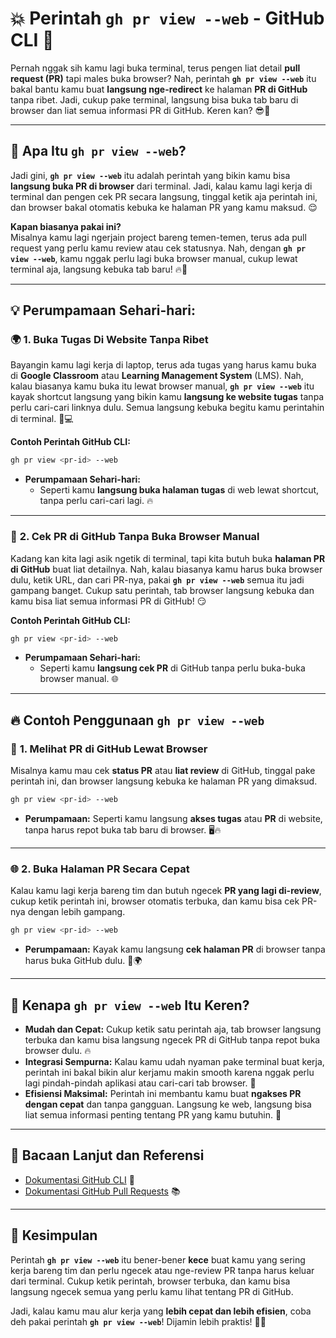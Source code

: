 # 💥 **Perintah `gh pr view --web` - GitHub CLI** 🚀

Pernah nggak sih kamu lagi buka terminal, terus pengen liat detail **pull request (PR)** tapi males buka browser? Nah, perintah **`gh pr view --web`** itu bakal bantu kamu buat **langsung nge-redirect** ke halaman **PR di GitHub** tanpa ribet. Jadi, cukup pake terminal, langsung bisa buka tab baru di browser dan liat semua informasi PR di GitHub. Keren kan? 😎🎯

---

## 🤖 **Apa Itu `gh pr view --web`?**

Jadi gini, **`gh pr view --web`** itu adalah perintah yang bikin kamu bisa **langsung buka PR di browser** dari terminal. Jadi, kalau kamu lagi kerja di terminal dan pengen cek PR secara langsung, tinggal ketik aja perintah ini, dan browser bakal otomatis kebuka ke halaman PR yang kamu maksud. 😌

**Kapan biasanya pakai ini?**  
Misalnya kamu lagi ngerjain project bareng temen-temen, terus ada pull request yang perlu kamu review atau cek statusnya. Nah, dengan **`gh pr view --web`**, kamu nggak perlu lagi buka browser manual, cukup lewat terminal aja, langsung kebuka tab baru! 🔥🚀

---

## 💡 **Perumpamaan Sehari-hari:**

### 🌍 **1. Buka Tugas Di Website Tanpa Ribet**

Bayangin kamu lagi kerja di laptop, terus ada tugas yang harus kamu buka di **Google Classroom** atau **Learning Management System** (LMS). Nah, kalau biasanya kamu buka itu lewat browser manual, **`gh pr view --web`** itu kayak shortcut langsung yang bikin kamu **langsung ke website tugas** tanpa perlu cari-cari linknya dulu. Semua langsung kebuka begitu kamu perintahin di terminal. 📱💻

**Contoh Perintah GitHub CLI:**

```bash
gh pr view <pr-id> --web
```

- **Perumpamaan Sehari-hari:**
  - Seperti kamu **langsung buka halaman tugas** di web lewat shortcut, tanpa perlu cari-cari lagi. 🔥

---

### 👀 **2. Cek PR di GitHub Tanpa Buka Browser Manual**

Kadang kan kita lagi asik ngetik di terminal, tapi kita butuh buka **halaman PR di GitHub** buat liat detailnya. Nah, kalau biasanya kamu harus buka browser dulu, ketik URL, dan cari PR-nya, pakai **`gh pr view --web`** semua itu jadi gampang banget. Cukup satu perintah, tab browser langsung kebuka dan kamu bisa liat semua informasi PR di GitHub! 😏

**Contoh Perintah GitHub CLI:**

```bash
gh pr view <pr-id> --web
```

- **Perumpamaan Sehari-hari:**
  - Seperti kamu **langsung cek PR** di GitHub tanpa perlu buka-buka browser manual. 🌐

---

## 🔥 **Contoh Penggunaan `gh pr view --web`**

### 🎯 **1. Melihat PR di GitHub Lewat Browser**

Misalnya kamu mau cek **status PR** atau **liat review** di GitHub, tinggal pake perintah ini, dan browser langsung kebuka ke halaman PR yang dimaksud.

```bash
gh pr view <pr-id> --web
```

- **Perumpamaan:** Seperti kamu langsung **akses tugas** atau **PR** di website, tanpa harus repot buka tab baru di browser. 🖥️🔥

---

### 🌐 **2. Buka Halaman PR Secara Cepat**

Kalau kamu lagi kerja bareng tim dan butuh ngecek **PR yang lagi di-review**, cukup ketik perintah ini, browser otomatis terbuka, dan kamu bisa cek PR-nya dengan lebih gampang.

```bash
gh pr view <pr-id> --web
```

- **Perumpamaan:** Kayak kamu langsung **cek halaman PR** di browser tanpa harus buka GitHub dulu. 🔄🌍

---

## 🎯 **Kenapa `gh pr view --web` Itu Keren?**

- **Mudah dan Cepat:** Cukup ketik satu perintah aja, tab browser langsung terbuka dan kamu bisa langsung ngecek PR di GitHub tanpa repot buka browser dulu. 🔥
- **Integrasi Sempurna:** Kalau kamu udah nyaman pake terminal buat kerja, perintah ini bakal bikin alur kerjamu makin smooth karena nggak perlu lagi pindah-pindah aplikasi atau cari-cari tab browser. 🤘
- **Efisiensi Maksimal:** Perintah ini membantu kamu buat **ngakses PR dengan cepat** dan tanpa gangguan. Langsung ke web, langsung bisa liat semua informasi penting tentang PR yang kamu butuhin. 🚀

---

## 📖 **Bacaan Lanjut dan Referensi**

- [Dokumentasi GitHub CLI](https://cli.github.com/manual/gh_pr_view) 📘
- [Dokumentasi GitHub Pull Requests](https://docs.github.com/en/github/collaborating-with-issues-and-pull-requests) 📚

---

## 🎉 **Kesimpulan**

Perintah **`gh pr view --web`** itu bener-bener **kece** buat kamu yang sering kerja bareng tim dan perlu ngecek atau nge-review PR tanpa harus keluar dari terminal. Cukup ketik perintah, browser terbuka, dan kamu bisa langsung ngecek semua yang perlu kamu lihat tentang PR di GitHub.

Jadi, kalau kamu mau alur kerja yang **lebih cepat dan lebih efisien**, coba deh pakai perintah **`gh pr view --web`**! Dijamin lebih praktis! 🚀😎
